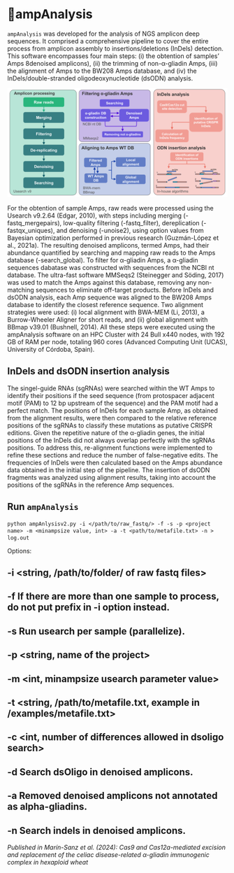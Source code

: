 # 🚀**ampAnalysis**

`ampAnalysis` was developed for the analysis of NGS amplicon deep sequences. It comprised a comprehensive pipeline to cover the entire process from amplicon assembly to insertions/deletions (InDels) detection. This software encompasses four main steps: (i) the obtention of samples’ Amps 8denoised amplicons), (ii) the trimming of non-α-gliadin Amps, (iii) the alignment of Amps to the BW208 Amps database, and (iv) the InDels/double-stranded oligodeoxynucleotide (dsODN) analysis.

![Alt text](images/Pipeline.tiff) 

For the obtention of sample Amps, raw reads were processed using the Usearch v9.2.64 (Edgar, 2010), with steps including merging (-fastq_mergepairs), low-quality filtering (-fastq_filter), dereplication (-fastqx_uniques), and denoising (-unoise2), using option values from Bayesian optimization performed in previous research (Guzmán-López et al., 2021a). The resulting denoised amplicons, termed Amps, had their abundance quantified by searching and mapping raw reads to the Amps database (-search_global). To filter for α-gliadin Amps, a α-gliadin sequences dabatase was constructed with sequences from the NCBI nt database. The ultra-fast software MMSeqs2 (Steinegger and Söding, 2017) was used to match the Amps against this database, removing any non-matching sequences to eliminate off-target products.
Before InDels and dsODN analysis, each Amp sequence was aligned to the BW208 Amps database to identify the closest reference sequence. Two alignment strategies were used: (i) local alignment with BWA-MEM (Li, 2013), a Burrow-Wheeler Aligner for short reads, and (ii) global alignment with BBmap v39.01 (Bushnell, 2014).
All these steps were executed using the ampAnalysis software on an HPC Cluster with 24 Bull x440 nodes, with 192 GB of RAM per node, totaling 960 cores (Advanced Computing Unit (UCAS), University of Córdoba, Spain).

## **InDels and dsODN insertion analysis**
The singel-guide RNAs (sgRNAs) were searched within the WT Amps to identify their positions if the seed sequence (from protospacer adjacent motif (PAM) to 12 bp upstream of the sequence) and the PAM motif had a perfect match. The positions of InDels for each sample Amp, as obtained from the alignment results, were then compared to the relative reference positions of the sgRNAs to classify these mutations as putative CRISPR editions. Given the repetitive nature of the α-gliadin genes, the initial positions of the InDels did not always overlap perfectly with the sgRNAs positions. To address this, re-alignment functions were implemented to refine these sections and reduce the number of false-negative edits. The frequencies of InDels were then calculated based on the Amps abundance data obtained in the initial step of the pipeline. The insertion of dsODN fragments was analyzed using alignment results, taking into account the positions of the sgRNAs in the reference Amp sequences.

## **Run `ampAnalysis`**
```
python ampAnlysisv2.py -i </path/to/raw_fastq/> -f -s -p <project name> -m <minampsize value, int> -a -t <path/to/metafile.txt> -n > log.out
```
Options:
## -i <string, /path/to/folder/ of raw fastq files>
## -f If there are more than one sample to process, do not put prefix in -i option instead.
## -s Run usearch per sample (parallelize).
## -p <string, name of the project>
## -m <int, minampsize usearch parameter value>
## -t <string, /path/to/metafile.txt, example in /examples/metafile.txt>
## -c <int, number of differences allowed in dsoligo search>
## -d Search dsOligo in denoised amplicons.
## -a Removed denoised amplicons not annotated as alpha-gliadins.
## -n Search indels in denoised amplicons.

*Published in Marín-Sanz et al. (2024): Cas9 and Cas12a-mediated excision and replacement of the celiac disease-related α-gliadin immunogenic complex in hexaploid wheat*
